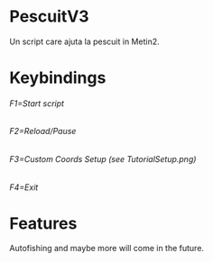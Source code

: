 # PescuitV3
Un script care ajuta la pescuit in Metin2.
# Keybindings
###### F1=Start script
###### F2=Reload/Pause
###### F3=Custom Coords Setup (see TutorialSetup.png)
###### F4=Exit
# Features
Autofishing and maybe more will come in the future.

